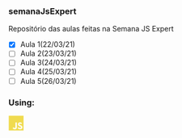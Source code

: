 ### semanaJsExpert
Repositório das aulas feitas na Semana JS Expert

- [x] Aula 1(22/03/21) 
- [ ] Aula 2(23/03/21) 
- [ ] Aula 3(24/03/21)
- [ ] Aula 4(25/03/21)
- [ ] Aula 5(26/03/21)

### Using:
  <p>
    <img src="https://raw.githubusercontent.com/devicons/devicon/master/icons/javascript/javascript-plain.svg" alt="typescript" width="30" height="30"/>
  </p>

